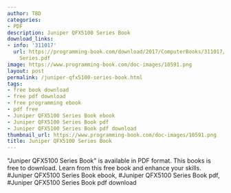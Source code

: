 ```yaml
---
author: TBD
categories:
- PDF
description: Juniper QFX5100 Series Book
download_links:
- info: '311017'
  url: https://programming-book.com/download/2017/ComputerBooks/311017/Juniper QFX5100
    Series.pdf
image: https://www.programming-book.com/doc-images/10591.png
layout: post
permalink: /juniper-qfx5100-series-book.html
tags:
- free book download
- free pdf download
- free programming ebook
- pdf free
- Juniper QFX5100 Series Book ebook
- Juniper QFX5100 Series Book pdf
- Juniper QFX5100 Series Book pdf download
thumbnail_url: https://www.programming-book.com/doc-images/10591.png
title: Juniper QFX5100 Series Book
---
```


 
<div class="item-desc text-justify">
  "Juniper QFX5100 Series Book" is available in PDF format. This books is free to download. Learn from this free book and enhance your skills.
  <br>
  #Juniper QFX5100 Series Book ebook, #Juniper QFX5100 Series Book pdf, #Juniper QFX5100 Series Book pdf download
</div>